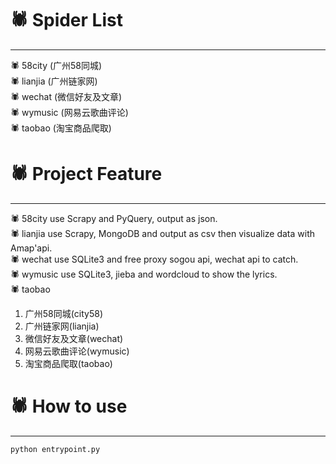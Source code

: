 # :spider:  Spider List
****
:spider: 58city (广州58同城)  
:spider: lianjia (广州链家网)  
:spider: wechat (微信好友及文章)  
:spider: wymusic (网易云歌曲评论)  
:spider: taobao (淘宝商品爬取)

# :spider:  Project Feature
****
:spider: 58city use Scrapy and PyQuery, output as json.  
:spider: lianjia use Scrapy, MongoDB and output as csv then visualize data with Amap'api.  
:spider: wechat use SQLite3 and free proxy sogou api, wechat api to catch.  
:spider: wymusic use SQLite3, jieba and wordcloud to show the lyrics.  
:spider: taobao

1. 广州58同城(city58)
2. 广州链家网(lianjia)
3. 微信好友及文章(wechat)
4. 网易云歌曲评论(wymusic)
5. 淘宝商品爬取(taobao)

# :spider:  How to use
****
```
python entrypoint.py
```

